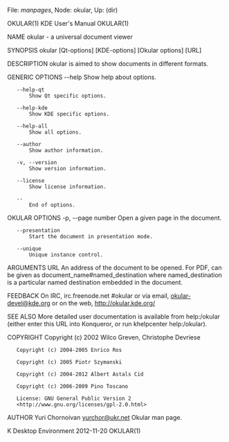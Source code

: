 File: *manpages*,  Node: okular,  Up: (dir)

OKULAR(1)                      KDE User's Manual                     OKULAR(1)



NAME
       okular - a universal document viewer

SYNOPSIS
       okular [Qt-options] [KDE-options] [Okular options] [URL]

DESCRIPTION
       okular is aimed to show documents in different formats.

GENERIC OPTIONS
       --help
           Show help about options.

       --help-qt
           Show Qt specific options.

       --help-kde
           Show KDE specific options.

       --help-all
           Show all options.

       --author
           Show author information.

       -v, --version
           Show version information.

       --license
           Show license information.

       --
           End of options.

OKULAR OPTIONS
       -p, --page number
           Open a given page in the document.

       --presentation
           Start the document in presentation mode.

       --unique
           Unique instance control.

ARGUMENTS
       URL
           An address of the document to be opened. For PDF, can be given as
           document_name#named_destination where named_destination is a
           particular named destination embedded in the document.

FEEDBACK
       On IRC, irc.freenode.net #okular or via email, okular-devel@kde.org or
       on the web, <http://okular.kde.org/>

SEE ALSO
       More detailed user documentation is available from help:/okular (either
       enter this URL into Konqueror, or run khelpcenter help:/okular).

COPYRIGHT
       Copyright (c) 2002 Wilco Greven, Christophe Devriese

       Copyright (c) 2004-2005 Enrico Ros

       Copyright (c) 2005 Piotr Szymanski

       Copyright (c) 2004-2012 Albert Astals Cid

       Copyright (c) 2006-2009 Pino Toscano

       License: GNU General Public Version 2
       <http://www.gnu.org/licenses/gpl-2.0.html>

AUTHOR
       Yuri Chornoivan <yurchor@ukr.net>
           Okular man page.



K Desktop Environment             2012-11-20                         OKULAR(1)
